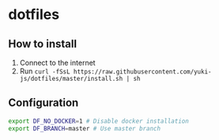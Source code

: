 # dotfiles

## How to install

1. Connect to the internet
2. Run `curl -fSsL https://raw.githubusercontent.com/yuki-js/dotfiles/master/install.sh | sh`

## Configuration

```sh
export DF_NO_DOCKER=1 # Disable docker installation
export DF_BRANCH=master # Use master branch
```
